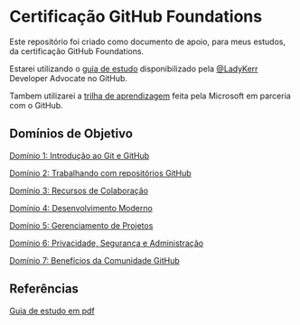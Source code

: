 # Certificação GitHub Foundations
Este repositório foi criado como documento de apoio, para meus estudos, da certificação GitHub Foundations.

Estarei utilizando o [guia de estudo](https://github.com/LadyKerr/github-certification-guide/blob/main/study-guides/gh-foundations.md) disponibilizado pela [@LadyKerr](https://github.com/LadyKerr) Developer Advocate no GitHub. 

Tambem utilizarei a [trilha de aprendizagem](https://learn.microsoft.com/pt-br/collections/o1njfe825p602p) feita pela Microsoft em parceria com o GitHub.

## Domínios de Objetivo
[Domínio 1: Introdução ao Git e GitHub](./dominios/dominio1.md)

[Domínio 2: Trabalhando com repositórios GitHub](./dominios/dominio2.md)

[Domínio 3: Recursos de Colaboração](./dominios/dominio3.md)

[Domínio 4: Desenvolvimento Moderno](./dominios/)

[Domínio 5: Gerenciamento de Projetos](./dominios/)

[Domínio 6: Privacidade, Segurança e Administração](./dominios/)

[Domínio 7: Benefícios da Comunidade GitHub](./dominios/)

## Referências
[Guia de estudo em pdf ](https://assets.ctfassets.net/wfutmusr1t3h/1kmMx7AwI4qH8yIZgOmQlP/4e60030cc6c76688698652e830ea2a48/github-foundations-exam-study-guide.pdf)